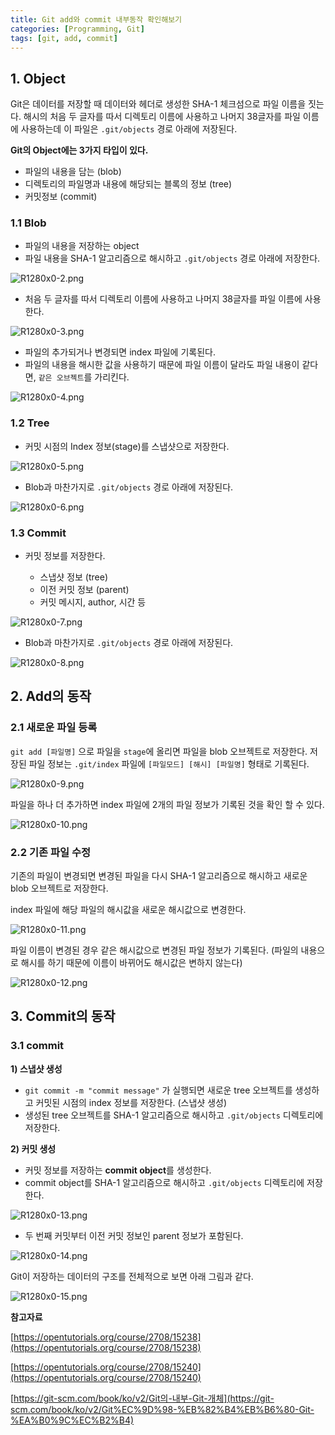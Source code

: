 ```yaml
---
title: Git add와 commit 내부동작 확인해보기
categories: [Programming, Git]
tags: [git, add, commit]
---
```


## 1. Object

Git은 데이터를 저장할 때 데이터와 헤더로 생성한 SHA-1 체크섬으로 파일 이름을 짓는다. 해시의 처음 두 글자를 따서 디렉토리 이름에 사용하고 나머지 38글자를 파일 이름에 사용하는데 이 파일은 `.git/objects` 경로 아래에 저장된다.

**Git의 Object에는 3가지 타입이 있다.**

- 파일의 내용을 담는 (blob)
- 디렉토리의 파일명과 내용에 해당되는 블록의 정보 (tree)
- 커밋정보 (commit)

### 1.1 Blob

- 파일의 내용을 저장하는 object
- 파일 내용을 SHA-1 알고리즘으로 해시하고 `.git/objects` 경로 아래에 저장한다.

![R1280x0-2.png](/assets/img/posts/2020-08-02-Git-add-commit-내부동작-확인해보기/R1280x0-2.png)

- 처음 두 글자를 따서 디렉토리 이름에 사용하고 나머지 38글자를 파일 이름에 사용한다.

![R1280x0-3.png](/assets/img/posts/2020-08-02-Git-add-commit-내부동작-확인해보기/R1280x0-3.png)

- 파일의 추가되거나 변경되면 index 파일에 기록된다.
- 파일의 내용을 해시한 값을 사용하기 때문에 파일 이름이 달라도 파일 내용이 같다면, `같은 오브젝트`를 가리킨다.

![R1280x0-4.png](/assets/img/posts/2020-08-02-Git-add-commit-내부동작-확인해보기/R1280x0-4.png)

### 1.2 Tree

- 커밋 시점의 Index 정보(stage)를 스냅샷으로 저장한다.

![R1280x0-5.png](/assets/img/posts/2020-08-02-Git-add-commit-내부동작-확인해보기/R1280x0-5.png)

- Blob과 마찬가지로 `.git/objects` 경로 아래에 저장된다.

![R1280x0-6.png](/assets/img/posts/2020-08-02-Git-add-commit-내부동작-확인해보기/R1280x0-6.png)

### 1.3 Commit

- 커밋 정보를 저장한다.

  - 스냅샷 정보 (tree)
  - 이전 커밋 정보 (parent)
  - 커밋 메시지, author, 시간 등

![R1280x0-7.png](/assets/img/posts/2020-08-02-Git-add-commit-내부동작-확인해보기/R1280x0-7.png)

- Blob과 마찬가지로 `.git/objects` 경로 아래에 저장된다.

![R1280x0-8.png](/assets/img/posts/2020-08-02-Git-add-commit-내부동작-확인해보기/R1280x0-8.png)

## 2. Add의 동작

### 2.1 새로운 파일 등록

`git add [파일명]` 으로 파일을 `stage`에 올리면 파일을 blob 오브젝트로 저장한다. 저장된 파일 정보는 `.git/index` 파일에 `[파일모드] [해시] [파일명]` 형태로 기록된다.

![R1280x0-9.png](/assets/img/posts/2020-08-02-Git-add-commit-내부동작-확인해보기/R1280x0-9.png)

파일을 하나 더 추가하면 index 파일에 2개의 파일 정보가 기록된 것을 확인 할 수 있다.

![R1280x0-10.png](/assets/img/posts/2020-08-02-Git-add-commit-내부동작-확인해보기/R1280x0-10.png)

### 2.2 기존 파일 수정

기존의 파일이 변경되면 변경된 파일을 다시 SHA-1 알고리즘으로 해시하고 새로운 blob 오브젝트로 저장한다.

index 파일에 해당 파일의 해시값을 새로운 해시값으로 변경한다.

![R1280x0-11.png](/assets/img/posts/2020-08-02-Git-add-commit-내부동작-확인해보기/R1280x0-11.png)

파일 이름이 변경된 경우 같은 해시값으로 변경된 파일 정보가 기록된다. (파일의 내용으로 해시를 하기 때문에 이름이 바뀌어도 해시값은 변하지 않는다)

![R1280x0-12.png](/assets/img/posts/2020-08-02-Git-add-commit-내부동작-확인해보기/R1280x0-12.png)

## 3. Commit의 동작

### 3.1 **commit**

**1) 스냅샷 생성**

- `git commit -m "commit message"` 가 실행되면 새로운 tree 오브젝트를 생성하고 커밋된 시점의 index 정보를 저장한다. (스냅샷 생성)
- 생성된 tree 오브젝트를 SHA-1 알고리즘으로 해시하고 `.git/objects` 디렉토리에 저장한다.

**2) 커밋 생성**

- 커밋 정보를 저장하는 **commit object**를 생성한다.
- commit object를 SHA-1 알고리즘으로 해시하고 `.git/objects` 디렉토리에 저장한다.

![R1280x0-13.png](/assets/img/posts/2020-08-02-Git-add-commit-내부동작-확인해보기/R1280x0-13.png)

- 두 번째 커밋부터 이전 커밋 정보인 parent 정보가 포함된다.

![R1280x0-14.png](/assets/img/posts/2020-08-02-Git-add-commit-내부동작-확인해보기/R1280x0-14.png)

Git이 저장하는 데이터의 구조를 전체적으로 보면 아래 그림과 같다.

![R1280x0-15.png](/assets/img/posts/2020-08-02-Git-add-commit-내부동작-확인해보기/R1280x0-15.png)

**참고자료**

[https://opentutorials.org/course/2708/15238](https://opentutorials.org/course/2708/15238)

[https://opentutorials.org/course/2708/15240](https://opentutorials.org/course/2708/15240)

[https://git-scm.com/book/ko/v2/Git의-내부-Git-개체](https://git-scm.com/book/ko/v2/Git%EC%9D%98-%EB%82%B4%EB%B6%80-Git-%EA%B0%9C%EC%B2%B4)
